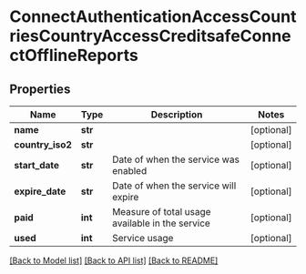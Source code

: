# ConnectAuthenticationAccessCountriesCountryAccessCreditsafeConnectOfflineReports

## Properties
Name | Type | Description | Notes
------------ | ------------- | ------------- | -------------
**name** | **str** |  | [optional] 
**country_iso2** | **str** |  | [optional] 
**start_date** | **str** | Date of when the service was enabled | [optional] 
**expire_date** | **str** | Date of when the service will expire | [optional] 
**paid** | **int** | Measure of total usage available in the service | [optional] 
**used** | **int** | Service usage | [optional] 

[[Back to Model list]](../README.md#documentation-for-models) [[Back to API list]](../README.md#documentation-for-api-endpoints) [[Back to README]](../README.md)

